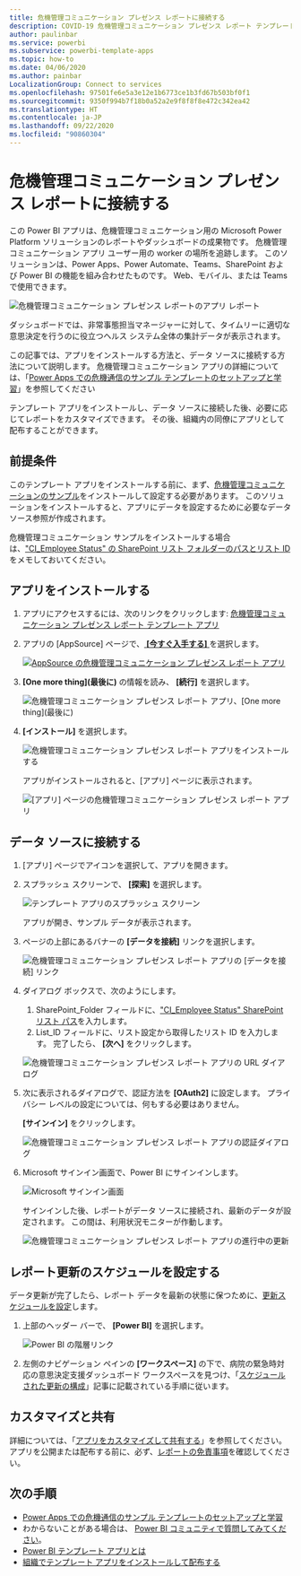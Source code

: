 ```yaml
---
title: 危機管理コミュニケーション プレゼンス レポートに接続する
description: COVID-19 危機管理コミュニケーション プレゼンス レポート テンプレート アプリを取得してインストールする方法、およびデータに接続する方法
author: paulinbar
ms.service: powerbi
ms.subservice: powerbi-template-apps
ms.topic: how-to
ms.date: 04/06/2020
ms.author: painbar
LocalizationGroup: Connect to services
ms.openlocfilehash: 97501fe6e5a3e12e1b6773ce1b3fd67b503bf0f1
ms.sourcegitcommit: 9350f994b7f18b0a52a2e9f8f8f8e472c342ea42
ms.translationtype: HT
ms.contentlocale: ja-JP
ms.lasthandoff: 09/22/2020
ms.locfileid: "90860304"
---
```

# <a name="connect-to-the-crisis-communication-presence-report"></a>危機管理コミュニケーション プレゼンス レポートに接続する

この Power BI アプリは、危機管理コミュニケーション用の Microsoft Power Platform ソリューションのレポートやダッシュボードの成果物です。 危機管理コミュニケーション アプリ ユーザー用の worker の場所を追跡します。 このソリューションは、Power Apps、Power Automate、Teams、SharePoint および Power BI の機能を組み合わせたものです。 Web、モバイル、または Teams で使用できます。

![危機管理コミュニケーション プレゼンス レポートのアプリ レポート](media/service-connect-to-crisis-communication-presence-report/service-crisis-communication-presence-report.png)

ダッシュボードでは、非常事態担当マネージャーに対して、タイムリーに適切な意思決定を行うのに役立つヘルス システム全体の集計データが表示されます。

この記事では、アプリをインストールする方法と、データ ソースに接続する方法について説明します。 危機管理コミュニケーション アプリの詳細については、「[Power Apps での危機通信のサンプル テンプレートのセットアップと学習](/powerapps/maker/canvas-apps/sample-crisis-communication-app)」を参照してください

テンプレート アプリをインストールし、データ ソースに接続した後、必要に応じてレポートをカスタマイズできます。 その後、組織内の同僚にアプリとして配布することができます。

## <a name="prerequisites"></a>前提条件

このテンプレート アプリをインストールする前に、まず、[危機管理コミュニケーションのサンプル](/powerapps/maker/canvas-apps/sample-crisis-communication-app)をインストールして設定する必要があります。 このソリューションをインストールすると、アプリにデータを設定するために必要なデータソース参照が作成されます。

危機管理コミュニケーション サンプルをインストールする場合は、["CI_Employee Status" の SharePoint リスト フォルダーのパスとリスト ID](/powerapps/maker/canvas-apps/sample-crisis-communication-app#monitor-office-absences-with-power-bi) をメモしておいてください。

## <a name="install-the-app"></a>アプリをインストールする

1. アプリにアクセスするには、次のリンクをクリックします: [危機管理コミュニケーション プレゼンス レポート テンプレート アプリ](https://appsource.microsoft.com/en-us/product/power-bi/pbi-contentpacks.crisiscomms)

1. アプリの [AppSource] ページで、[ **[今すぐ入手する]** ](https://appsource.microsoft.com/en-us/product/power-bi/pbi-contentpacks.crisiscomms) を選択します。

    [![AppSource の危機管理コミュニケーション プレゼンス レポート アプリ](media/service-connect-to-crisis-communication-presence-report/service-crisis-communication-presence-report-app-appsource-get-it-now.png)](https://appsource.microsoft.com/en-us/product/power-bi/pbi-contentpacks.crisiscomms)

1. **[One more thing]\(最後に\)** の情報を読み、 **[続行]** を選択します。

    ![危機管理コミュニケーション プレゼンス レポート アプリ、[One more thing]\(最後に\)](media/service-connect-to-crisis-communication-presence-report/service-crisis-communication-presence-report-1-more-thing.png)

1. **[インストール]** を選択します。 

    ![危機管理コミュニケーション プレゼンス レポート アプリをインストールする](media/service-connect-to-crisis-communication-presence-report/service-crisis-communication-presence-report-select-install.png)

    アプリがインストールされると、[アプリ] ページに表示されます。

   ![[アプリ] ページの危機管理コミュニケーション プレゼンス レポート アプリ](media/service-connect-to-crisis-communication-presence-report/service-crisis-communication-presence-report-app-apps-page-icon.png)

## <a name="connect-to-data-sources"></a>データ ソースに接続する

1. [アプリ] ページでアイコンを選択して、アプリを開きます。

1. スプラッシュ スクリーンで、 **[探索]** を選択します。

   ![テンプレート アプリのスプラッシュ スクリーン](media/service-connect-to-crisis-communication-presence-report/service-crisis-communication-presence-report-app-splash-screen.png)

   アプリが開き、サンプル データが表示されます。

1. ページの上部にあるバナーの **[データを接続]** リンクを選択します。

   ![危機管理コミュニケーション プレゼンス レポート アプリの [データを接続] リンク](media/service-connect-to-crisis-communication-presence-report/service-crisis-communication-presence-report-app-connect-data.png)

1. ダイアログ ボックスで、次のようにします。
   1. SharePoint_Folder フィールドに、["CI_Employee Status" SharePoint リスト パス](/powerapps/maker/canvas-apps/sample-crisis-communication-app#monitor-office-absences-with-power-bi)を入力します。
   1. List_ID フィールドに、リスト設定から取得したリスト ID を入力します。 完了したら、 **[次へ]** をクリックします。

   ![危機管理コミュニケーション プレゼンス レポート アプリの URL ダイアログ](media/service-connect-to-crisis-communication-presence-report/service-crisis-communication-presence-report-app-url-dialog.png)

1. 次に表示されるダイアログで、認証方法を **[OAuth2]** に設定します。 プライバシー レベルの設定については、何もする必要はありません。

   **[サインイン]** をクリックします。

   ![危機管理コミュニケーション プレゼンス レポート アプリの認証ダイアログ](media/service-connect-to-crisis-communication-presence-report/service-crisis-communication-presence-report-app-authentication-dialog.png)

1. Microsoft サインイン画面で、Power BI にサインインします。

   ![Microsoft サインイン画面](media/service-connect-to-crisis-communication-presence-report/service-crisis-communication-presence-report-app-microsoft-login.png)

   サインインした後、レポートがデータ ソースに接続され、最新のデータが設定されます。 この間は、利用状況モニターが作動します。

   ![危機管理コミュニケーション プレゼンス レポート アプリの進行中の更新](media/service-connect-to-crisis-communication-presence-report/service-crisis-communication-presence-report-app-refresh-monitor.png)

## <a name="schedule-report-refresh"></a>レポート更新のスケジュールを設定する

データ更新が完了したら、レポート データを最新の状態に保つために、[更新スケジュールを設定](../connect-data/refresh-scheduled-refresh.md)します。

1. 上部のヘッダー バーで、 **[Power BI]** を選択します。

   ![Power BI の階層リンク](media/service-connect-to-crisis-communication-presence-report/service-crisis-communication-presence-report-app-powerbi-breadcrumb.png)

1. 左側のナビゲーション ペインの **[ワークスペース]** の下で、病院の緊急時対応の意思決定支援ダッシュボード ワークスペースを見つけ、「[スケジュールされた更新の構成](../connect-data/refresh-scheduled-refresh.md)」記事に記載されている手順に従います。

## <a name="customize-and-share"></a>カスタマイズと共有

詳細については、「[アプリをカスタマイズして共有する](../connect-data/service-template-apps-install-distribute.md#customize-and-share-the-app)」を参照してください。 アプリを公開または配布する前に、必ず、[レポートの免責事項](../create-reports/sample-covid-19-us.md#disclaimers)を確認してください。

## <a name="next-steps"></a>次の手順
* [Power Apps での危機通信のサンプル テンプレートのセットアップと学習](/powerapps/maker/canvas-apps/sample-crisis-communication-app)
* わからないことがある場合は、 [Power BI コミュニティで質問してみてください](https://community.powerbi.com/)。
* [Power BI テンプレート アプリとは](../connect-data/service-template-apps-overview.md)
* [組織でテンプレート アプリをインストールして配布する](../connect-data/service-template-apps-install-distribute.md)